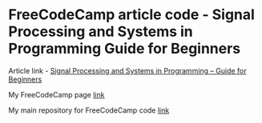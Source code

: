 # FreeCodeCamp article code - Signal Processing and Systems in Programming Guide for Beginners

Article link - [Signal Processing and Systems in Programming – Guide for Beginners](https://www.freecodecamp.org/news/signal-processing-and-systems-in-programming/)

My FreeCodeCamp page [link](https://www.freecodecamp.org/news/author/tiago/)

My main repository for FreeCodeCamp code [link](https://github.com/tiagomonteiro0715/freecodecamp-my-articles-source-code/tree/main)
